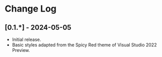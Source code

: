# Change Log

## [0.1.*] - 2024-05-05

- Initial release.
- Basic styles adapted from the Spicy Red theme of Visual Studio 2022 Preview.
